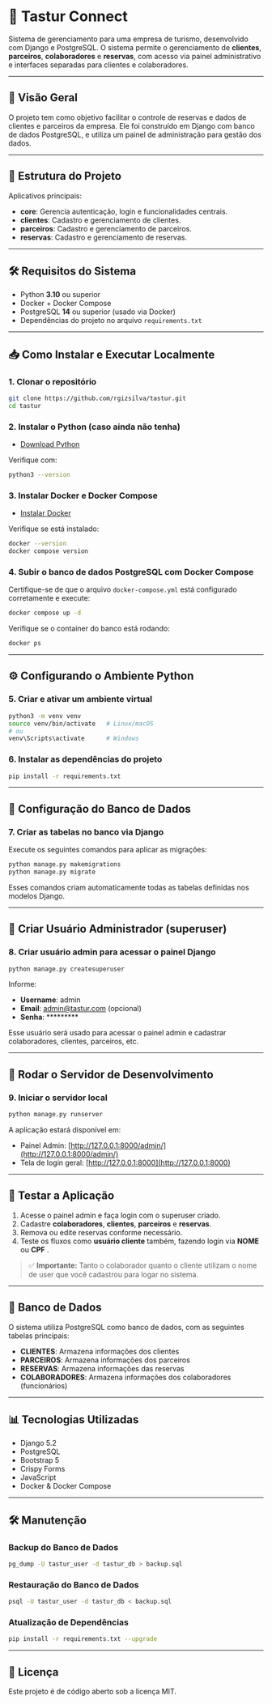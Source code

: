 # 🧽 Tastur Connect

Sistema de gerenciamento para uma empresa de turismo, desenvolvido com Django e PostgreSQL. O sistema permite o gerenciamento de **clientes**, **parceiros**, **colaboradores** e **reservas**, com acesso via painel administrativo e interfaces separadas para clientes e colaboradores.

---

## 📌 Visão Geral

O projeto tem como objetivo facilitar o controle de reservas e dados de clientes e parceiros da empresa. Ele foi construído em Django com banco de dados PostgreSQL, e utiliza um painel de administração para gestão dos dados.

---

## 📁 Estrutura do Projeto

Aplicativos principais:

* **core**: Gerencia autenticação, login e funcionalidades centrais.
* **clientes**: Cadastro e gerenciamento de clientes.
* **parceiros**: Cadastro e gerenciamento de parceiros.
* **reservas**: Cadastro e gerenciamento de reservas.

---

## 🛠 Requisitos do Sistema

* Python **3.10** ou superior
* Docker + Docker Compose
* PostgreSQL **14** ou superior (usado via Docker)
* Dependências do projeto no arquivo `requirements.txt`

---

## 📥 Como Instalar e Executar Localmente

### 1. Clonar o repositório

```bash
git clone https://github.com/rgizsilva/tastur.git
cd tastur
```

### 2. Instalar o Python (caso ainda não tenha)

* [Download Python](https://www.python.org/downloads/)

Verifique com:

```bash
python3 --version
```

### 3. Instalar Docker e Docker Compose

* [Instalar Docker](https://docs.docker.com/get-docker/)

Verifique se está instalado:

```bash
docker --version
docker compose version
```

### 4. Subir o banco de dados PostgreSQL com Docker Compose

Certifique-se de que o arquivo `docker-compose.yml` está configurado corretamente e execute:

```bash
docker compose up -d
```

Verifique se o container do banco está rodando:

```bash
docker ps
```

---

## ⚙️ Configurando o Ambiente Python

### 5. Criar e ativar um ambiente virtual

```bash
python3 -m venv venv
source venv/bin/activate   # Linux/macOS
# ou
venv\Scripts\activate      # Windows
```

### 6. Instalar as dependências do projeto

```bash
pip install -r requirements.txt
```

---

## 🐅 Configuração do Banco de Dados

### 7. Criar as tabelas no banco via Django

Execute os seguintes comandos para aplicar as migrações:

```bash
python manage.py makemigrations
python manage.py migrate
```

Esses comandos criam automaticamente todas as tabelas definidas nos modelos Django.

---

## 🔐 Criar Usuário Administrador (superuser)

### 8. Criar usuário admin para acessar o painel Django

```bash
python manage.py createsuperuser
```

Informe:

* **Username**: admin
* **Email**: [admin@tastur.com](mailto:admin@tastur.com) (opcional)
* **Senha**: \*\*\*\*\*\*\*\*\*

Esse usuário será usado para acessar o painel admin e cadastrar colaboradores, clientes, parceiros, etc.

---

## 🚀 Rodar o Servidor de Desenvolvimento

### 9. Iniciar o servidor local

```bash
python manage.py runserver
```

A aplicação estará disponível em:

* Painel Admin: [http://127.0.0.1:8000/admin/](http://127.0.0.1:8000/admin/)
* Tela de login geral: [http://127.0.0.1:8000](http://127.0.0.1:8000)

---

## 🧲 Testar a Aplicação

1. Acesse o painel admin e faça login com o superuser criado.
2. Cadastre **colaboradores**, **clientes**, **parceiros** e **reservas**.
3. Remova ou edite reservas conforme necessário.
4. Teste os fluxos como **usuário cliente** também, fazendo login via **NOME** ou **CPF** .

> ✅ **Importante:** Tanto o colaborador quanto o cliente utilizam o nome de user que você cadastrou para logar no sistema.

---

## 📂 Banco de Dados

O sistema utiliza PostgreSQL como banco de dados, com as seguintes tabelas principais:

* **CLIENTES**: Armazena informações dos clientes
* **PARCEIROS**: Armazena informações dos parceiros
* **RESERVAS**: Armazena informações das reservas
* **COLABORADORES**: Armazena informações dos colaboradores (funcionários)

---

## 📊 Tecnologias Utilizadas

* Django 5.2
* PostgreSQL
* Bootstrap 5
* Crispy Forms
* JavaScript
* Docker & Docker Compose

---

## 🛠️ Manutenção

### Backup do Banco de Dados

```bash
pg_dump -U tastur_user -d tastur_db > backup.sql
```

### Restauração do Banco de Dados

```bash
psql -U tastur_user -d tastur_db < backup.sql
```

### Atualização de Dependências

```bash
pip install -r requirements.txt --upgrade
```

---

## 📄 Licença

Este projeto é de código aberto sob a licença MIT.
